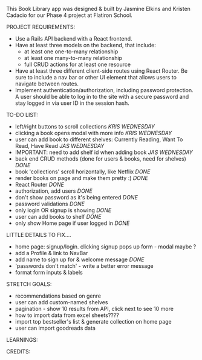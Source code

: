 This Book Library app was designed & built by Jasmine Elkins and Kristen Cadacio for our Phase 4 project at Flatiron School.

PROJECT REQUIREMENTS:

- Use a Rails API backend with a React frontend.
- Have at least three models on the backend, that include:
  - at least one one-to-many relationship
  - at least one many-to-many relationship
  - full CRUD actions for at least one resource
- Have at least three different client-side routes using React Router. Be sure to include a nav bar or other UI element that allows users to navigate between routes.
- Implement authentication/authorization, including password protection. A user should be able to log in to the site with a secure password and stay logged in via user ID in the session hash.

TO-DO LIST:

- left/right buttons to scroll collections _KRIS WEDNESDAY_
- clicking a book opens modal with more info _KRIS WEDNESDAY_
- user can add book to different shelves: Currently Reading, Want To Read, Have Read _JAS WEDNESDAY_
- IMPORTANT: need to add shelf id when adding book _JAS WEDNESDAY_
- back end CRUD methods (done for users & books, need for shelves) _DONE_
- book 'collections' scroll horizontally, like Netflix _DONE_
- render books on page and make them pretty :) _DONE_
- React Router _DONE_
- authorization, add users _DONE_
- don't show password as it's being entered _DONE_
- password validations _DONE_
- only login OR signup is showing _DONE_
- user can add books to shelf _DONE_
- only show Home page if user logged in _DONE_

LITTLE DETAILS TO FIX....

- home page: signup/login. clicking signup pops up form - modal maybe ?
- add a Profile & link to NavBar
- add name to sign up for & welcome message _DONE_
- 'passwords don't match' - write a better error message
- format form inputs & labels

STRETCH GOALS:

- recommendations based on genre
- user can add custom-named shelves
- pagination - show 10 results from API, click next to see 10 more
- how to import data from excel sheets????
- import top bestseller's list & generate collection on home page
- user can import goodreads data

LEARNINGS:

CREDITS:
